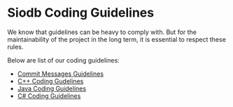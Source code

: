 # Siodb Coding Guidelines

We know that guidelines can be heavy to comply with. But for the maintainability of the project
in the long term, it is essential to respect these rules.

Below are list of our coding guidelines:

- [Commit Messages Guidelines](CommitMessageGuidelines.md)
- [C++ Coding Gudelines](CppCodingGuidelines.md)
- [Java Coding Guidelines](JavaCodingGuidelines.md)
- [C# Coding Guidelines](CSharpCodingGuidelines.md)
